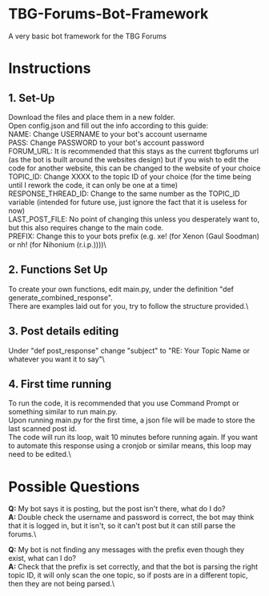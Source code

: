 # TBG-Forums-Bot-Framework
A very basic bot framework for the TBG Forums

# Instructions
## 1. Set-Up
Download the files and place them in a new folder.\
Open config.json and fill out the info according to this guide:\
NAME: Change USERNAME to your bot's account username\
PASS: Change PASSWORD to your bot's account password\
FORUM_URL: It is recommended that this stays as the current tbgforums url (as the bot is built around the websites design) but if you wish to edit the code for another website, this can be changed to the website of your choice\
TOPIC_ID: Change XXXX to the topic ID of your choice (for the time being until I rework the code, it can only be one at a time)\
RESPONSE_THREAD_ID: Change to the same number as the TOPIC_ID variable (intended for future use, just ignore the fact that it is useless for now)\
LAST_POST_FILE: No point of changing this unless you desperately want to, but this also requires change to the main code.\
PREFIX: Change this to your bots prefix (e.g. xe! (for Xenon (Gaul Soodman) or nh! (for Nihonium (r.i.p.))))\

## 2. Functions Set Up
To create your own functions, edit main.py, under the definition "def generate_combined_response".\
There are examples laid out for you, try to follow the structure provided.\

## 3. Post details editing
Under "def post_response" change "subject" to "RE: Your Topic Name or whatever you want it to say"\

## 4. First time running
To run the code, it is recommended that you use Command Prompt or something similar to run main.py.\
Upon running main.py for the first time, a json file will be made to store the last scanned post id.\
The code will run its loop, wait 10 minutes before running again. If you want to automate this response using a cronjob or similar means, this loop may need to be edited.\


# Possible Questions
**Q:** My bot says it is posting, but the post isn't there, what do I do?\
**A:** Double check the username and password is correct, the bot may think that it is logged in, but it isn't, so it can't post but it can still parse the forums.\

**Q:** My bot is not finding any messages with the prefix even though they exist, what can I do?\
**A:** Check that the prefix is set correctly, and that the bot is parsing the right topic ID, it will only scan the one topic, so if posts are in a different topic, then they are not being parsed.\
